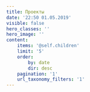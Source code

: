 ```yaml
---
title: Проекты
date: '22:50 01.05.2019'
visible: false
hero_classes: ''
hero_image: ''
content:
    items: '@self.children'
    limit: '5'
    order:
        by: date
        dir: desc
    pagination: '1'
    url_taxonomy_filters: '1'
---
```


